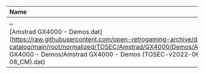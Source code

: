 |Name|Size|
|:---|---:|
|[..](../index.html)|DIR|
|[Amstrad GX4000 - Demos.dat](https://raw.githubusercontent.com/open-retrogaming-archive/dat-catalog/main/root/normalized/TOSEC/Amstrad/GX4000/Demos/Amstrad GX4000 - Demos/Amstrad GX4000 - Demos (TOSEC-v2022-06-08_CM).dat)|2239|
